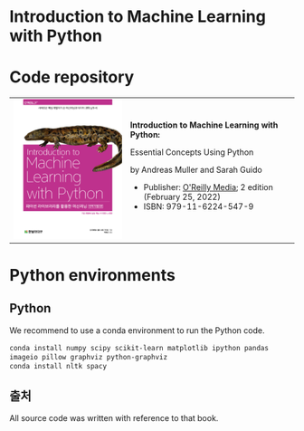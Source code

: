 # Introduction to Machine Learning with Python

# Code repository
<table width='100%'>
 <tr>
  <td><img src='/images/cover.jpg' width=300></td>
  <td>
   <b>Introduction to Machine Learning with Python:</b>

Essential Concepts Using Python

by Andreas Muller and Sarah Guido

- Publisher: [O'Reilly Media](https://oreil.ly/practicalStats_dataSci_2e); 2 edition (February 25, 2022)
- ISBN: 979-11-6224-547-9
    </td>
  </tr>
</table>

# Python environments

## Python
We recommend to use a conda environment to run the Python code.
```
conda install numpy scipy scikit-learn matplotlib ipython pandas imageio pillow graphviz python-graphviz
conda install nltk spacy

```

## 출처  
All source code was written with reference to that book.